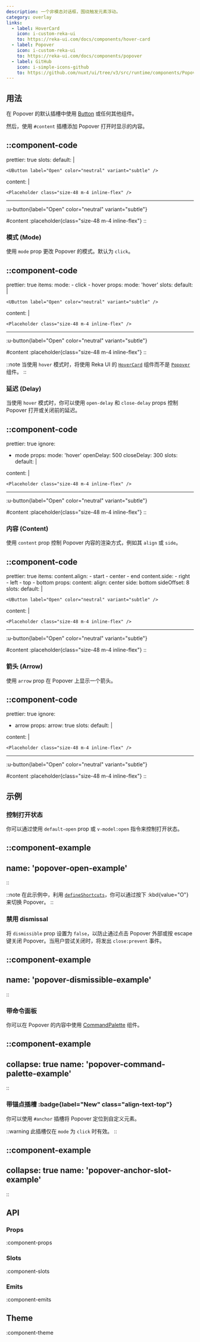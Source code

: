 ```yaml
---
description: 一个非模态对话框，围绕触发元素浮动。
category: overlay
links:
  - label: HoverCard
    icon: i-custom-reka-ui
    to: https://reka-ui.com/docs/components/hover-card
  - label: Popover
    icon: i-custom-reka-ui
    to: https://reka-ui.com/docs/components/popover
  - label: GitHub
    icon: i-simple-icons-github
    to: https://github.com/nuxt/ui/tree/v3/src/runtime/components/Popover.vue
---
```


## 用法

在 Popover 的默认插槽中使用 [Button](/components/button) 或任何其他组件。

然后，使用 `#content` 插槽添加 Popover 打开时显示的内容。

::component-code
---
prettier: true
slots:
  default: |

    <UButton label="Open" color="neutral" variant="subtle" />

  content: |

    <Placeholder class="size-48 m-4 inline-flex" />
---

:u-button{label="Open" color="neutral" variant="subtle"}

#content
:placeholder{class="size-48 m-4 inline-flex"}
::

### 模式 (Mode)

使用 `mode` prop 更改 Popover 的模式。默认为 `click`。

::component-code
---
prettier: true
items:
  mode:
    - click
    - hover
props:
  mode: 'hover'
slots:
  default: |

    <UButton label="Open" color="neutral" variant="subtle" />

  content: |

    <Placeholder class="size-48 m-4 inline-flex" />
---

:u-button{label="Open" color="neutral" variant="subtle"}

#content
:placeholder{class="size-48 m-4 inline-flex"}
::

::note
当使用 `hover` 模式时，将使用 Reka UI 的 [`HoverCard`](https://reka-ui.com/docs/components/hover-card) 组件而不是 [`Popover`](https://reka-ui.com/docs/components/popover) 组件。
::

### 延迟 (Delay)

当使用 `hover` 模式时，你可以使用 `open-delay` 和 `close-delay` props 控制 Popover 打开或关闭前的延迟。

::component-code
---
prettier: true
ignore:
  - mode
props:
  mode: 'hover'
  openDelay: 500
  closeDelay: 300
slots:
  default: |

    <UButton label="Open" color="neutral" variant="subtle" />

  content: |

    <Placeholder class="size-48 m-4 inline-flex" />
---

:u-button{label="Open" color="neutral" variant="subtle"}

#content
:placeholder{class="size-48 m-4 inline-flex"}
::

### 内容 (Content)

使用 `content` prop 控制 Popover 内容的渲染方式，例如其 `align` 或 `side`。

::component-code
---
prettier: true
items:
  content.align:
    - start
    - center
    - end
  content.side:
    - right
    - left
    - top
    - bottom
props:
  content:
    align: center
    side: bottom
    sideOffset: 8
slots:
  default: |

    <UButton label="Open" color="neutral" variant="subtle" />

  content: |

    <Placeholder class="size-48 m-4 inline-flex" />
---

:u-button{label="Open" color="neutral" variant="subtle"}

#content
:placeholder{class="size-48 m-4 inline-flex"}
::

### 箭头 (Arrow)

使用 `arrow` prop 在 Popover 上显示一个箭头。

::component-code
---
prettier: true
ignore:
  - arrow
props:
  arrow: true
slots:
  default: |

    <UButton label="Open" color="neutral" variant="subtle" />

  content: |

    <Placeholder class="size-48 m-4 inline-flex" />
---

:u-button{label="Open" color="neutral" variant="subtle"}

#content
:placeholder{class="size-48 m-4 inline-flex"}
::

## 示例

### 控制打开状态

你可以通过使用 `default-open` prop 或 `v-model:open` 指令来控制打开状态。

::component-example
---
name: 'popover-open-example'
---
::

::note
在此示例中，利用 [`defineShortcuts`](/composables/define-shortcuts)，你可以通过按下 :kbd{value="O"} 来切换 Popover。
::

### 禁用 dismissal

将 `dismissible` prop 设置为 `false`，以防止通过点击 Popover 外部或按 escape 键关闭 Popover。当用户尝试关闭时，将发出 `close:prevent` 事件。

::component-example
---
name: 'popover-dismissible-example'
---
::

### 带命令面板

你可以在 Popover 的内容中使用 [CommandPalette](/components/command-palette) 组件。

::component-example
---
collapse: true
name: 'popover-command-palette-example'
---
::

### 带锚点插槽 :badge{label="New" class="align-text-top"}

你可以使用 `#anchor` 插槽将 Popover 定位到自定义元素。

::warning
此插槽仅在 `mode` 为 `click` 时有效。
::

::component-example
---
collapse: true
name: 'popover-anchor-slot-example'
---
::

## API

### Props

:component-props

### Slots

:component-slots

### Emits

:component-emits

## Theme

:component-theme
